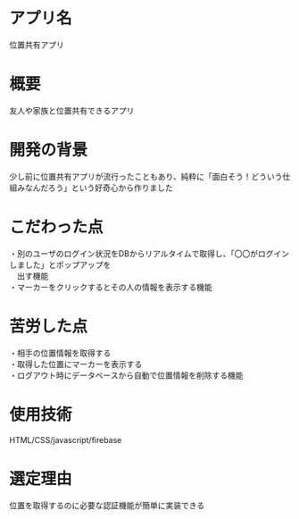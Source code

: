 # アプリ名

位置共有アプリ

# 概要

友人や家族と位置共有できるアプリ

# 開発の背景

少し前に位置共有アプリが流行ったこともあり、純粋に「面白そう！どういう仕組みなんだろう」という好奇心から作りました

# こだわった点

・別のユーザのログイン状況をDBからリアルタイムで取得し、「〇〇がログインしました」とポップアップを  
&emsp;出す機能  
・マーカーをクリックするとその人の情報を表示する機能

# 苦労した点

・相手の位置情報を取得する  
・取得した位置にマーカーを表示する  
・ログアウト時にデータベースから自動で位置情報を削除する機能

# 使用技術
HTML/CSS/javascript/firebase

# 選定理由

位置を取得するのに必要な認証機能が簡単に実装できる

